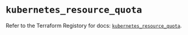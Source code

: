 # `kubernetes_resource_quota`

Refer to the Terraform Registory for docs: [`kubernetes_resource_quota`](https://registry.terraform.io/providers/hashicorp/kubernetes/2.19.0/docs/resources/resource_quota).
